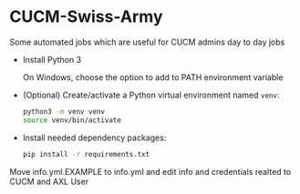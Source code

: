 # CUCM-Swiss-Army
Some automated jobs which are useful for CUCM admins day to day jobs

* Install Python 3

    On Windows, choose the option to add to PATH environment variable

* (Optional) Create/activate a Python virtual environment named `venv`:

    ```bash
    python3 -m venv venv
    source venv/bin/activate
    ```
* Install needed dependency packages:

    ```bash
    pip install -r requirements.txt
    ```

Move info.yml.EXAMPLE to info.yml and edit info and credentials realted to CUCM and AXL User
